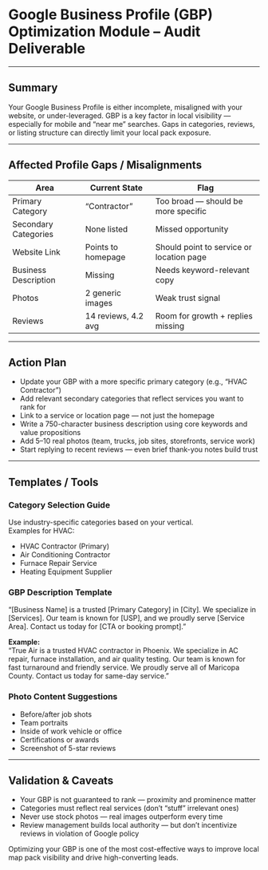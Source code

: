 
# Google Business Profile (GBP) Optimization Module – Audit Deliverable

---

## Summary

Your Google Business Profile is either incomplete, misaligned with your website, or under-leveraged. GBP is a key factor in local visibility — especially for mobile and “near me” searches. Gaps in categories, reviews, or listing structure can directly limit your local pack exposure.

---

## Affected Profile Gaps / Misalignments

| Area | Current State | Flag |
| --- | -------------- | ---- |
| Primary Category | “Contractor” | Too broad — should be more specific |
| Secondary Categories | None listed | Missed opportunity |
| Website Link | Points to homepage | Should point to service or location page |
| Business Description | Missing | Needs keyword-relevant copy |
| Photos | 2 generic images | Weak trust signal |
| Reviews | 14 reviews, 4.2 avg | Room for growth + replies missing |

---

## Action Plan

- Update your GBP with a more specific primary category (e.g., “HVAC Contractor”)
- Add relevant secondary categories that reflect services you want to rank for
- Link to a service or location page — not just the homepage
- Write a 750-character business description using core keywords and value propositions
- Add 5–10 real photos (team, trucks, job sites, storefronts, service work)
- Start replying to recent reviews — even brief thank-you notes build trust

---

## Templates / Tools

### Category Selection Guide

Use industry-specific categories based on your vertical.  
Examples for HVAC:
- HVAC Contractor (Primary)
- Air Conditioning Contractor
- Furnace Repair Service
- Heating Equipment Supplier

### GBP Description Template

“[Business Name] is a trusted [Primary Category] in [City]. We specialize in [Services]. Our team is known for [USP], and we proudly serve [Service Area]. Contact us today for [CTA or booking prompt].”

**Example:**  
“True Air is a trusted HVAC contractor in Phoenix. We specialize in AC repair, furnace installation, and air quality testing. Our team is known for fast turnaround and friendly service. We proudly serve all of Maricopa County. Contact us today for same-day service.”

### Photo Content Suggestions

- Before/after job shots
- Team portraits
- Inside of work vehicle or office
- Certifications or awards
- Screenshot of 5-star reviews

---

## Validation & Caveats

- Your GBP is not guaranteed to rank — proximity and prominence matter
- Categories must reflect real services (don’t “stuff” irrelevant ones)
- Never use stock photos — real images outperform every time
- Review management builds local authority — but don’t incentivize reviews in violation of Google policy

Optimizing your GBP is one of the most cost-effective ways to improve local map pack visibility and drive high-converting leads.
